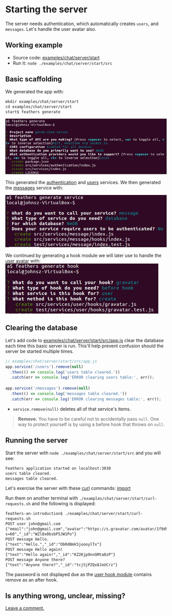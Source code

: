 # Starting the server

The server needs authentication, which automatically creates `users`, and `messages`.
Let's handle the user avatar also.

## Working example

- Source code: [examples/chat/server/start](https://github.com/eddyystop/feathers-an-introduction/tree/master/examples/chat/server/start)
- Run it: `node ./examples/chat/server/start/src`

## Basic scaffolding

We generated the app with:
```text
mkdir examples/chat/server/start
cd examples/chat/server/start
start$ feathers generate
```
![generate chat app](./assets/generate-chat.jpg)

This generated the
[authentication](https://github.com/eddyystop/feathers-an-introduction/blob/master/examples/chat/server/start/src/services/authentication/index.js)
and
[users](https://github.com/eddyystop/feathers-an-introduction/tree/master/examples/chat/server/start/src/services/user)
services.
We then generated the
[messages](https://github.com/eddyystop/feathers-an-introduction/tree/master/examples/chat/server/start/src/services/message)
service with:

![generate message service](./assets/generate-service-message.jpg)

We continued by generating a hook module we will later use to handle the
[user avatar](https://github.com/eddyystop/feathers-an-introduction/blob/master/examples/chat/server/start/src/services/user/hooks/gravatar.js)
with:
![generate gravatar hook](./assets/generate-hook-gravatar.jpg)

## Clearing the database

Let's add code to
[examples/chat/server/start/src/app.js](https://github.com/eddyystop/feathers-an-introduction/blob/master/examples/chat/server/start/src/app.js)
clear the database each time this basic server is run.
This'll help prevent confusion should the server be started multiple times.

```javascript
// examples/chat/server/start/src/app.js
app.service('/users').remove(null)
  .then(() => console.log('users table cleared.'))
  .catch(err => console.log('ERROR clearing users table:', err));

app.service('/messages').remove(null)
  .then(() => console.log('messages table cleared.'))
  .catch(err => console.log('ERROR clearing messages table:', err));
```

- `service.remove(null)` deletes all of that service's items.

> **Remove.** You have to be careful not to accidentally pass `null`.
One way to protect yourself is by using a before hook that throws on `null`.

## Running the server

Start the server with `node ./examples/chat/server/start/src` and you will see:
```text
Feathers application started on localhost:3030
users table cleared.
messages table cleared.
```

Let's exercise the server with these
[curl](http://www.slashroot.in/curl-command-tutorial-linux-example-usage)
commands:
[import](../../examples/chat/server/start/curl-requests.sh)

Run them on another terminal with `./examples/chat/server/start/curl-requests.sh`
and the following is displayed:

```text
feathers-an-introduction$ ./examples/chat/server/start/curl-requests.sh
POST user john@gmail.com
{"email":"john@gmail.com","avatar":"https://s.gravatar.com/avatar/1f9d9a9efc2f523b2f09629444632b5c?s=60","_id":"WZl8x0bsbP5JW1Po"}
POST message Hello.
{"text":"Hello.","_id":"ObRdBmk5joooylTx"}
POST message Hello again!
{"text":"Hello again!","_id":"KZ2Kjp9nnGMta8zP"}
POST message Anyone there?
{"text":"Anyone there?","_id":"tcjSjPZQx8JoUCrz"}
```

The password is not displayed due as the
[user hook module](https://github.com/eddyystop/feathers-an-introduction/blob/master/examples/chat/server/start/src/services/user/hooks/index.js)
contains remove as an after hook.

## Is anything wrong, unclear, missing?
[Leave a comment.](https://github.com/eddyystop/feathers-an-introduction/issues/new?title=Comment:Chat-Server-Start-server&body=Comment:Chat-Server-Start-server)
